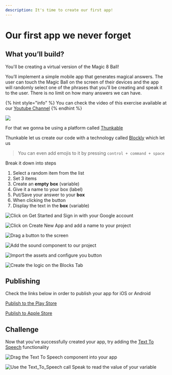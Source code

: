 ```yaml
---
description: It's time to create our first app!
---
```


# Our first app we never forget

## What you’ll build?

You'll be creating a virtual version of the Magic 8 Ball!

You’ll implement a simple mobile app that generates magical answers. The user can touch the Magic Ball on the screen of their devices and the app will randomly select one of the phrases that you'll be creating and speak it to the user. There is no limit on how many answers we can have.

{% hint style="info" %}
You can check the video of this exercise available at our [Youtube Channel](https://youtu.be/H9HWBGVw2_E)
{% endhint %}



![](../.gitbook/assets/app-preview.png)

For that we gonna be using a platform called [Thunkable](https://thunkable.com/#/)

Thunkable let us create our code with a technology called [Blockly](https://developers.google.com/blockly/) which let us 

> You can even add emojis to it by pressing `control + command + space`

Break it down into steps

1. Select a random item from the list
2. Set 3 items
3. Create an **empty** **box** \(variable\)
4. Give it a name to your box \(label\)
5. Put/Save your answer to your **box**
6. When clicking the button 
7. Display the text in the **box** \(variable\)

![Click on Get Started and Sign in with your Google account](../.gitbook/assets/screenshot-2019-02-04-at-11.42.17-am.png)

![Click on Create New App and add a name to your project](../.gitbook/assets/screenshot-2019-02-04-at-11.44.29-am.png)

![Drag a button to the screen](../.gitbook/assets/screenshot-2019-02-04-at-11.44.42-am.png)

![Add the sound component to our project](../.gitbook/assets/screenshot-2019-02-04-at-11.52.36-am.png)

![Import the assets and configure you button](../.gitbook/assets/screenshot-2019-02-04-at-11.46.29-am.png)

![Create the logic on the Blocks Tab](../.gitbook/assets/screenshot-2019-02-03-at-4.23.31-pm.png)

## Publishing

Check the links below in order to publish your app for iOS or Android

[Publish to the Play Store](https://docs.thunkable.com/thunkable-cross-platform/publish/publish-to-play-store-android)

[Publish to Apple Store](https://docs.thunkable.com/thunkable-cross-platform/publish/publish-to-app-store-ios)

## Challenge

Now that you've successfully created your app, try adding the [Text To Speech](https://docs.thunkable.com/thunkable-classic-android/create/components/voice/text-to-speech) functionality 

![Drag the Text To Speech component into your app](../.gitbook/assets/screenshot-2019-03-14-at-2.00.25-pm.png)

![Use the Text\_To\_Speech call Speak to read the value of your variable](../.gitbook/assets/screenshot-2019-03-14-at-2.01.20-pm.png)

